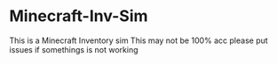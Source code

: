 # Minecraft-Inv-Sim
This is a Minecraft Inventory sim 
This may not be 100% acc 
please put issues if somethings is not working
